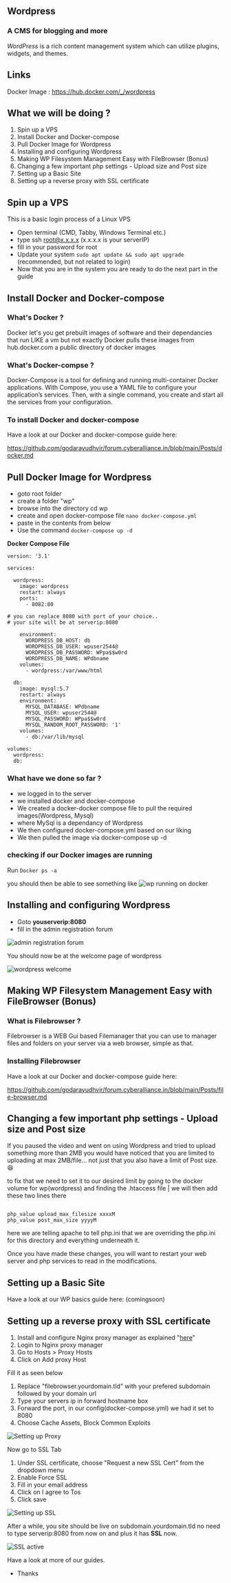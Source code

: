 ## Wordpress
### A CMS for blogging and more

*WordPress* is a rich content management system which can utilize plugins, widgets, and themes. 

## Links
Docker Image : https://hub.docker.com/_/wordpress

## What we will be doing ?

1. Spin up a VPS
2. Install Docker and Docker-compose
3. Pull Docker Image for Wordpress
4. Installing and configuring Wordpress
5. Making WP Filesystem Management Easy with FileBrowser (Bonus)
6. Changing a few important php settings - Upload size and Post size
7. Setting up a Basic Site
8. Setting up a reverse proxy with SSL certificate


## Spin up a VPS

This is a basic login process of a Linux VPS

- Open terminal (CMD, Tabby, Windows Terminal etc.)
- type ssh root@x.x.x.x (x.x.x.x is your serverIP)
- fill in your password for root
- Update your system `sudo apt update && sudo apt upgrade` (recommended, but not related to login)
- Now that you are in the system you are ready to do the next part in the guide

## Install Docker and Docker-compose


### What's Docker ?
Docker let's you get prebuilt images of software and their dependancies that run LIKE a vm but not exactly
Docker pulls these images from hub.docker.com a public directory of docker images

### What's Docker-compse ?

Docker-Compose is a tool for defining and running multi-container Docker applications. 
With Compose, you use a YAML file to configure your application’s services. 
Then, with a single command, you create and start all the services from your configuration. 

### To install Docker and docker-compose

Have a look at our Docker and docker-compose guide here:

https://github.com/godarayudhvir/forum.cyberalliance.in/blob/main/Posts/docker.md

## Pull Docker Image for Wordpress

- goto root folder
- create a folder "wp"
- browse into the directory cd wp
- create and open docker-compose file `nano docker-compose.yml`
- paste in the contents from below
- Use the command `docker-compose up -d`

**Docker Compose File**

```
version: '3.1'

services:

  wordpress:
    image: wordpress
    restart: always
    ports:
      - 8082:80 

# you can replace 8080 with port of your choice..
# your site will be at serverip:8080

    environment:
      WORDPRESS_DB_HOST: db
      WORDPRESS_DB_USER: wpuser2544@
      WORDPRESS_DB_PASSWORD: WPpa$$w0rd
      WORDPRESS_DB_NAME: WPdbname
    volumes:
      - wordpress:/var/www/html

  db:
    image: mysql:5.7
    restart: always
    environment:
      MYSQL_DATABASE: WPdbname
      MYSQL_USER: wpuser2544@
      MYSQL_PASSWORD: WPpa$$w0rd
      MYSQL_RANDOM_ROOT_PASSWORD: '1'
    volumes:
      - db:/var/lib/mysql

volumes:
  wordpress:
  db:

```
### What have we done so far ?

- we logged in to the server
- we installed docker and docker-compose
- We created a docker-docker compose file to pull the required images(Wordpress, Mysql)
- where MySql is a dependancy of Wordpress
- We then configured docker-compose.yml based on our liking
- We then pulled the image via docker-compose up -d

### checking if our Docker images are running

Run `Docker ps -a`

you should then be able to see something like
![wp running on docker](https://i.imgur.com/wprunningondocker.png)

## Installing and configuring Wordpress

- Goto **youserverip:8080**
- fill in the admin registration forum

![admin registration forum](https://i.imgur.com/adminregforum.png)

You should now be at the welcome page of wordpress

![wordpress welcome](https://i.imgur.com/wpwelcome.png)

## Making WP Filesystem Management Easy with FileBrowser (Bonus)

### What is Filebrowser ?
Filebrowser is a WEB Gui based Filemanager that you can use to manager files and folders on your
server via a web browser, simple as that.

### Installing Filebrowser
Have a look at our Docker and docker-compose guide here:

https://github.com/godarayudhvir/forum.cyberalliance.in/blob/main/Posts/file-browser.md

## Changing a few important php settings - Upload size and Post size

If you paused the video and went on using Wordpress and tried to upload something more than 2MB
you would have noticed that you are limited to uploading at max 2MB/file... not just that
you also have a limit of Post size. :laughing:

to fix that we need to set it to our desired limit by going to the docker volume for wp(wordpress)
and finding the .htaccess file | we will then add these two lines there

```

php_value upload_max_filesize xxxxM
php_value post_max_size yyyyM

```

here we are telling apache to tell php.ini that we are overriding the php.ini for this directory and everything underneath it.

Once you have made these changes, you will want to restart your web server and php services to read in the modifications.



## Setting up a Basic Site

Have a look at our WP basics guide here: (comingsoon)

## Setting up a reverse proxy with SSL certificate

1. Install and configure Nginx proxy manager as explained "[here](https://github.com/godarayudhvir/forum.cyberalliance.in/blob/main/Posts/Nginxproxymanager.md)"
2. Login to Nginx proxy manager
3. Go to Hosts > Proxy Hosts
4. Click on Add proxy Host

Fill it as seen below

1. Replace "filebrowser.yourdomain.tld" with your prefered subdomain followed by your domain url
2. Type your servers ip in forward hostname box
3. Forward the port, in our config(docker-compose.yml) we had it set to 8080
4. Choose Cache Assets, Block Common Exploits

![Setting up Proxy](https://i.imgur.com/6yMYmRO.png)

Now go to SSL Tab

1. Under SSL certificate, choose "Request a new SSL Cert" from the dropdown menu
2. Enable Force SSL
3. Fill in your email address
4. Click on I agree to Tos
5. Click save

![Setting up SSL](https://i.imgur.com/kigFJzL.png)

After a while, you site should be live on subdomain.yourdomain.tld no need to type
serverip:8080 from now on and plus it has **SSL** now.

![SSL active](https://i.imgur.com/wpsslactiveproof.png)

Have a look at more of our guides.
- Thanks